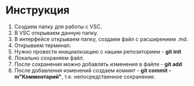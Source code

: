# Инструкция

1. Создаем папку для работы с VSC.
2. В VSC открываем данную папку.
3. В интерфейсе открываем папку, создаем файл с расширением .md.
4. Открываем терминал.
5. Нужно провести инициализацию с нашим репозиторием - **git init**
6. Локально сохраняем файл.
7. После сохранения можно добавлять изменения в файле - **git add**
8. После добавления изменений создаем коммит - **git commit -m"Комментарий"**, т.е. непосредственное сохранение.
 